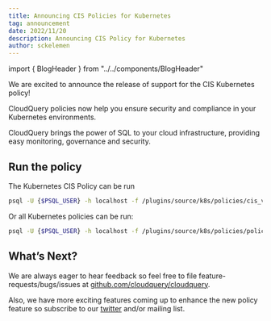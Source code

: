 ```yaml
---
title: Announcing CIS Policies for Kubernetes
tag: announcement
date: 2022/11/20
description: Announcing CIS Policy for Kubernetes
author: sckelemen
---
```


import { BlogHeader } from "../../components/BlogHeader"

<BlogHeader/>

We are excited to announce the release of support for the CIS Kubernetes policy!

CloudQuery policies now help you ensure security and compliance in your Kubernetes environments.

CloudQuery brings the power of SQL to your cloud infrastructure, providing easy monitoring, governance and security.


## Run the policy

The Kubernetes CIS Policy can be run

```bash
psql -U {$PSQL_USER} -h localhost -f /plugins/source/k8s/policies/cis_v1.6.0/policy.sql
```

Or all Kubernetes policies can be run:

```bash
psql -U {$PSQL_USER} -h localhost -f /plugins/source/k8s/policies/policy.sql
```

## What’s Next?

We are always eager to hear feedback so feel free to file feature-requests/bugs/issues at [github.com/cloudquery/cloudquery](https://github.com/cloudquery/cloudquery/issues).

Also, we have more exciting features coming up to enhance the new policy feature so subscribe to our [twitter](https://twitter.com/cloudqueryio) and/or mailing list.
